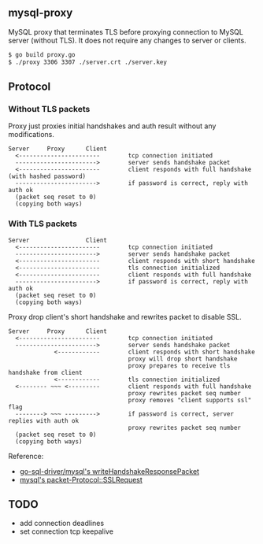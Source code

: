 ## mysql-proxy

MySQL proxy that terminates TLS before proxying connection to MySQL server (without TLS). It does not require any changes to server or clients.

```bash
$ go build proxy.go
$ ./proxy 3306 3307 ./server.crt ./server.key
```

## Protocol

### Without TLS packets

Proxy just proxies initial handshakes and auth result without any modifications.

```
Server     Proxy      Client
  <-----------------------        tcp connection initiated
  ----------------------->        server sends handshake packet
  <-----------------------        client responds with full handshake (with hashed password)
  ----------------------->        if password is correct, reply with auth ok
  (packet seq reset to 0)
  (copying both ways)
```

### With TLS packets

```
Server                Client
  <-----------------------        tcp connection initiated
  ----------------------->        server sends handshake packet
  <-----------------------        client responds with short handshake
  <-----------------------        tls connection initialized
  <-----------------------        client responds with full handshake
  ----------------------->        if password is correct, reply with auth ok
  (packet seq reset to 0)
  (copying both ways)
```

Proxy drop client's short handshake and rewrites packet to disable SSL.

```
Server     Proxy      Client
  <-----------------------        tcp connection initiated
  ----------------------->        server sends handshake packet
             <------------        client responds with short handshake
                                  proxy will drop short handshake
                                  proxy prepares to receive tls handshake from client
             <------------        tls connection initialized
  <-------- ~~~ <---------        client responds with full handshake
                                  proxy rewrites packet seq number
                                  proxy removes "client supports ssl" flag
  --------> ~~~ --------->        if password is correct, server replies with auth ok
                                  proxy rewrites packet seq number
  (packet seq reset to 0)
  (copying both ways)
```

Reference:

- [go-sql-driver/mysql's writeHandshakeResponsePacket](https://github.com/go-sql-driver/mysql/blob/7ac0064e822156a17a6b598957ddf5e0287f8288/packets.go#L246)
- [mysql's packet-Protocol::SSLRequest](https://dev.mysql.com/doc/internals/en/connection-phase-packets.html#packet-Protocol::SSLRequest)

## TODO

- add connection deadlines
- set connection tcp keepalive
